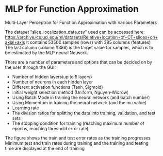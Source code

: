 # MLP for Function Approximation
 Multi-Layer Perceptron for Function Approximation with Various Parameters

The dataset "slice_localization_data.csv" used can be accessed here:
https://archive.ics.uci.edu/ml/datasets/Relative+location+of+CT+slices+on+axial+axis
It contains 53500 samples (rows) with 385 columns (features)
The last column (column #386) is the target value for samples, which is to be estimated by the MLP neural Network.

There are a number of parameters and options that can be decided on by the user through the GUI:

 - Number of hidden layers(up to 5 layers)
 - Number of neurons in each hidden layer
 - Different activation functions (Tanh, Sigmoid)
 - Initial weight selection method (Uniform, Nguyen-Widrow)
 - Using Batch Mode in training the neural network (and batch number)
 - Using Momentum in training the neural network (and the mu value)
 - Learning rate
 - The division ratios for splitting the data into training, validation, and test sets
 - The stopping condition for training (reaching maximum number of epochs, reaching threshold error rate)
 
 The figure shows the train and test error rates as the training progresses
 Minimum test and train rates during training and the training and testing time are displayed at the end of training


